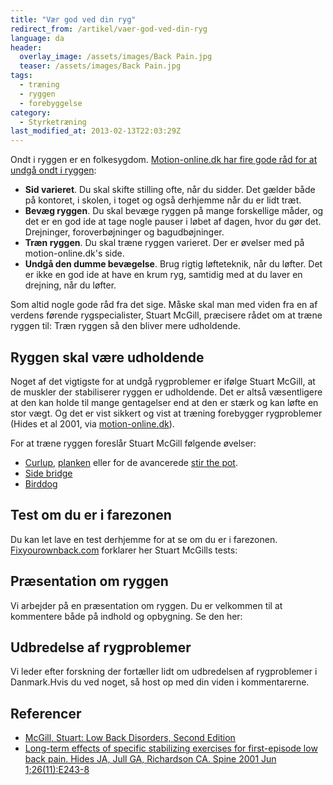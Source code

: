 ```yaml
---
title: "Vær god ved din ryg"
redirect_from: /artikel/vaer-god-ved-din-ryg
language: da
header:
  overlay_image: /assets/images/Back Pain.jpg
  teaser: /assets/images/Back Pain.jpg
tags:
  - træning
  - ryggen
  - forebyggelse
category:
  - Styrketræning
last_modified_at: 2013-02-13T22:03:29Z
---
```


Ondt i ryggen er en folkesygdom. [Motion-online.dk har fire gode råd for at undgå ondt i ryggen](http://www.motion-online.dk/sundhed_og_vaegt/sundhed_generelt/undgaa_ondt_i_ryggen/):

- **Sid varieret**. Du skal skifte stilling ofte, når du sidder. Det gælder både på kontoret, i skolen, i toget og også derhjemme når du er lidt træt.
- **Bevæg ryggen**. Du skal bevæge ryggen på mange forskellige måder, og det er en god ide at tage nogle pauser i løbet af dagen, hvor du gør det. Drejninger, foroverbøjninger og bagudbøjninger.
- **Træn ryggen**. Du skal træne ryggen varieret. Der er øvelser med på motion-online.dk's side.
- **Undgå den dumme bevægelse**. Brug rigtig løfteteknik, når du løfter. Det er ikke en god ide at have en krum ryg, samtidig med at du laver en drejning, når du løfter.

Som altid nogle gode råd fra det sige. Måske skal man med viden fra en af verdens førende rygspecialister, Stuart McGill, præcisere rådet om at træne ryggen til: Træn ryggen så den bliver mere udholdende.

Ryggen skal være udholdende
---------------------------

Noget af det vigtigste for at undgå rygproblemer er ifølge Stuart McGill, at de muskler der stabiliserer ryggen er udholdende. Det er altså væsentligere at den kan holde til mange gentagelser end at den er stærk og kan løfte en stor vægt. Og det er vist sikkert og vist at træning forebygger rygproblemer (Hides et al 2001, via [motion-online.dk](http://www.motion-online.dk/styrketraening/styrke_-_artikler/traening_forebygger_ondt_i_ryggen/)).

For at træne ryggen foreslår Stuart McGill følgende øvelser:

- [Curlup](http://motionsplan.dk/oevelse/maveoevelse-stuart-mcgill-curlup), [planken](http://motionsplan.dk/oevelse/planken) eller for de avancerede [stir the pot](http://motionsplan.dk/oevelse/stir-pot).
- [Side bridge](http://motionsplan.dk/oevelse/side-bridge)
- [Birddog](http://motionsplan.dk/oevelse/birddog)

Test om du er i farezonen
-------------------------

Du kan let lave en test derhjemme for at se om du er i farezonen. [Fixyourownback.com](http://fixyourownback.com) forklarer her Stuart McGills tests:

Præsentation om ryggen
----------------------

Vi arbejder på en præsentation om ryggen. Du er velkommen til at kommentere både på indhold og opbygning. Se den her:

Udbredelse af rygproblemer
--------------------------

Vi leder efter forskning der fortæller lidt om udbredelsen af rygproblemer i Danmark.Hvis du ved noget, så host op med din viden i kommentarerne.

Referencer
----------

- [McGill, Stuart: Low Back Disorders, Second Edition](http://www.amazon.com/Back-Disorders-Second-Stuart-McGill/dp/0736066926)
- [Long-term effects of specific stabilizing exercises for first-episode low back pain. Hides JA, Jull GA, Richardson CA. Spine 2001 Jun 1;26(11):E243-8](http://www.ncbi.nlm.nih.gov/entrez/query.fcgi?cmd=Retrieve&db=PubMed&list_uids=11389408&dopt=Abstract)
